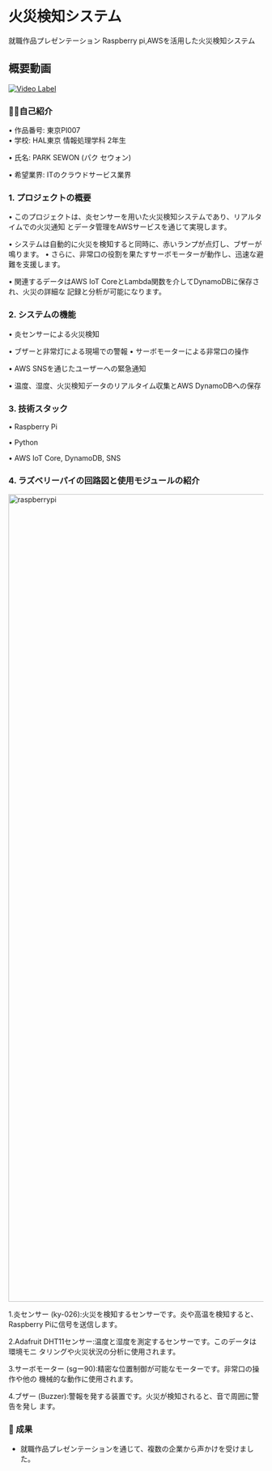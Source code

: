 # 火災検知システム
就職作品プレゼンテーション
Raspberry pi,AWSを活用した火災検知システム


## 概要動画
[![Video Label](http://img.youtube.com/vi/odktV89QTxg/0.jpg)](https://youtu.be/odktV89QTxg)

### 🙋🏼自己紹介

• 作品番号: 東京PI007<br>
• 学校: HAL東京 情報処理学科 2年生 

• 氏名: PARK SEWON
(パク セウォン)

• 希望業界: ITのクラウドサービス業界

### 1. プロジェクトの概要

• このプロジェクトは、炎センサーを用いた火災検知システムであり、リアルタイムでの火災通知 とデータ管理をAWSサービスを通じて実現します。

• システムは自動的に火災を検知すると同時に、赤いランプが点灯し、ブザーが鳴ります。 • さらに、非常口の役割を果たすサーボモーターが動作し、迅速な避難を支援します。

• 関連するデータはAWS IoT CoreとLambda関数を介してDynamoDBに保存され、火災の詳細な 記録と分析が可能になります。


### 2. システムの機能

• 炎センサーによる火災検知

• ブザーと非常灯による現場での警報 • サーボモーターによる非常口の操作

• AWS SNSを通じたユーザーへの緊急通知

• 温度、湿度、火災検知データのリアルタイム収集とAWS DynamoDBへの保存


### 3. 技術スタック

• Raspberry Pi

• Python

• AWS IoT Core, DynamoDB, SNS


### 4. ラズベリーパイの回路図と使用モジュールの紹介

<img width="1596" alt="raspberrypi" src="https://github.com/parkminmull/kasaisystemproject/assets/114851426/86bbdc4d-9725-4fdb-a635-c0ce880ac498">

1.炎センサー (ky-026):火災を検知するセンサーです。炎や高温を検知すると、 Raspberry Piに信号を送信します。

2.Adafruit DHT11センサー:温度と湿度を測定するセンサーです。このデータは環境モニ タリングや火災状況の分析に使用されます。

3.サーボモーター (sgー90):精密な位置制御が可能なモーターです。非常口の操作や他の 機械的な動作に使用されます。

4.ブザー (Buzzer):警報を発する装置です。火災が検知されると、音で周囲に警告を発し ます。









### 🎯 成果
- 就職作品プレゼンテーションを通じて、複数の企業から声かけを受けました。


